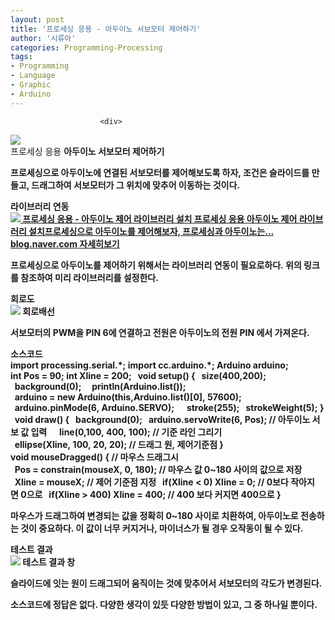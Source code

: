 ```yaml
---
layout: post
title: '프로세싱 응용 - 아두이노 서보모터 제어하기'
author: '시류아'
categories: Programming-Processing
tags:
- Programming
- Language
- Graphic
- Arduino
---
```



<script> location.href='https://cafe.naver.com/develoid/776091' ; </script>


















						<div>
 <div>
  <img src="https://dthumb-phinf.pstatic.net/?src=%22http%3A%2F%2Fblogfiles.naver.net%2FMjAxNzAyMDFfODgg%2FMDAxNDg1OTIxMDU2ODA5.DhDdL-OPrjf91TMp_qMxk4UKZpKRgeUO68wm62YhZLAg.R9k0ifJMvfDyrs36r-wxYyRL1LkYgtr2jOdrW2inGzMg.PNG.searphiel9%2Fprocessing_logo.png%22&amp;type=cafe_wa740">
 </div>
</div>
<div>
 <div>
  <div>
   프로세싱 응용
   <b>아두이노 서보모터 제어하기
  </div>
 </div>
</div>
<div>
 <p>프로세싱으로 아두이노에 연결된 서보모터를 제어해보도록 하자, 조건은 슬라이드를 만들고, 드래그하여 서보모터가 그 위치에 맞추어 이동하는 것이다.</p>
</div>
<div>
 <div>
  <div></div>
 </div>
</div>
<div>
 <div>
  <div>
   라이브러리 연동
  </div>
 </div>
</div>
<div>
 <a href="http://blog.naver.com/searphiel9/220924444475"> <span> <span> <img src="https://dthumb-phinf.pstatic.net/?src=%22http%3A%2F%2Fdthumb.phinf.naver.net%2F%3Fsrc%3D%2522http%253A%252F%252Fblogthumb2.naver.net%252FMjAxNzAyMDFfMTc2%252FMDAxNDg1OTIwMTIzODQ5.Q1ax1I1DcOMjaOPlbjLLyv0YWtPocLl_iMotHByIjl4g.0gcNi91QJGCF3u3PfZWeVlnCNLbmewmBPSLYW-dVTk4g.PNG.searphiel9%252Fprocessing_logo.png%253Ftype%253Dw2%2522%26amp%3Btype%3Dff500_300%22&amp;type=cafe_wa740"> </span> <span> <span>프로세싱 응용 - 아두이노 제어 라이브러리 설치</span> <span>프로세싱 응용 아두이노 제어 라이브러리 설치프로세싱으로 아두이노를 제어해보자, 프로세싱과 아두이노는...</span> <span>blog.naver.com</span> </span> <span></span> </span> <span>자세히보기</span> </a>
</div>
<div>
 <p>프로세싱으로&nbsp;아두이노를&nbsp;제어하기&nbsp;위해서는&nbsp;라이브러리&nbsp;연동이&nbsp;필요로하다.&nbsp;위의&nbsp;링크를&nbsp;참조하여&nbsp;미리&nbsp;라이브러리를&nbsp;설정한다.</p>
</div>
<div>
 <div>
  <div></div>
 </div>
</div>
<div>
 <div>
  <div>
   회로도
  </div>
 </div>
</div>
<div>
 <div>
  <img src="https://dthumb-phinf.pstatic.net/?src=%22http%3A%2F%2Fblogfiles.naver.net%2FMjAxNzAyMDFfMjA4%2FMDAxNDg1OTIxMTMwODAy.fT1eCHo1JgywFTbKjN6BRzGVORtcrtVSeTdP9zn4bRMg.WVpt3P9EwzmYLrRRXMgNl46qnxKZJ344E8b6EwCcDDEg.PNG.searphiel9%2F7.png%22&amp;type=cafe_wa740">
  <span>회로배선</span>
 </div>
</div>
<div>
 <p>서보모터의 PWM을 PIN 6에 연결하고 전원은 아두이노의 전원 PIN 에서 가져온다.</p>
</div>
<div>
 <div>
  <div></div>
 </div>
</div>
<div>
 <div>
  <div>
   소스코드
  </div>
 </div>
</div>
<div>
 <div>
  <div>
   import&nbsp;processing.serial.*;
   <b>import&nbsp;cc.arduino.*;
   <b>Arduino&nbsp;arduino;
   <b>&nbsp;
   <b>int&nbsp;Pos&nbsp;=&nbsp;90;
   <b>int&nbsp;Xline&nbsp;=&nbsp;200;
   <b>&nbsp;
   <b>void&nbsp;setup()&nbsp;{
   <b>&nbsp;&nbsp;size(400,200);
   <b>&nbsp;&nbsp;background(0);
   <b>&nbsp;
   <b>&nbsp;&nbsp;println(Arduino.list());
   <b>&nbsp;&nbsp;arduino&nbsp;=&nbsp;new&nbsp;Arduino(this,Arduino.list()[0],&nbsp;57600);
   <b>&nbsp;&nbsp;arduino.pinMode(6,&nbsp;Arduino.SERVO);
   <b>&nbsp;&nbsp;
   <b>&nbsp;&nbsp;stroke(255);
   <b>&nbsp;&nbsp;strokeWeight(5);
   <b>}
   <b>&nbsp;
   <b>void&nbsp;draw()&nbsp;{
   <b>&nbsp;&nbsp;background(0);
   <b>&nbsp;&nbsp;arduino.servoWrite(6,&nbsp;Pos);&nbsp;//&nbsp;아두이노&nbsp;서보&nbsp;값&nbsp;입력
   <b>&nbsp;&nbsp;
   <b>&nbsp;&nbsp;line(0,100,&nbsp;400,&nbsp;100);&nbsp;//&nbsp;기준&nbsp;라인&nbsp;그리기
   <b>&nbsp;&nbsp;
   <b>&nbsp;&nbsp;ellipse(Xline,&nbsp;100,&nbsp;20,&nbsp;20);&nbsp;//&nbsp;드래그&nbsp;원,&nbsp;제어기준점
   <b>}
   <b>&nbsp;
   <b>void&nbsp;mouseDragged()&nbsp;{&nbsp;//&nbsp;마우스&nbsp;드래그시
   <b>&nbsp;&nbsp;Pos&nbsp;=&nbsp;constrain(mouseX,&nbsp;0,&nbsp;180);&nbsp;//&nbsp;마우스&nbsp;값&nbsp;0~180&nbsp;사이의&nbsp;값으로&nbsp;저장
   <b>&nbsp;&nbsp;Xline&nbsp;=&nbsp;mouseX;&nbsp;//&nbsp;제어&nbsp;기준점&nbsp;지정
   <b>&nbsp;&nbsp;if(Xline&nbsp;&lt;&nbsp;0)&nbsp;Xline&nbsp;=&nbsp;0;&nbsp;//&nbsp;0보다&nbsp;작아지면&nbsp;0으로
   <b>&nbsp;&nbsp;if(Xline&nbsp;&gt;&nbsp;400)&nbsp;Xline&nbsp;=&nbsp;400;&nbsp;//&nbsp;400&nbsp;보다&nbsp;커지면&nbsp;400으로
   <b>}
  </div>
 </div>
</div>
<div>
 <p>마우스가 드래그하여 변경되는 값을 정확히 0~180 사이로 치환하여, 아두이노로 전송하는 것이 중요하다. 이 값이 너무 커지거나, 마이너스가 될 경우 오작동이 될 수 있다.</p>
</div>
<div>
 <div>
  <div></div>
 </div>
</div>
<div>
 <div>
  <div>
   테스트 결과
  </div>
 </div>
</div>
<div>
 <div>
  <img src="https://dthumb-phinf.pstatic.net/?src=%22http%3A%2F%2Fblogfiles.naver.net%2FMjAxNzAyMDFfMjQy%2FMDAxNDg1OTIxMjc0NTAz.Te500aQZDQZ0XlOpeM1LRUfEoMRc3ulfEehE2b1cY00g.6ny9AmY_tB8Bsda7VCo3T7essv9r1-ZdTdV5XiAGOzMg.PNG.searphiel9%2F10.png%22&amp;type=cafe_wa740">
  <span>테스트 결과 창</span>
 </div>
</div>
<div>
 <p>슬라이드에 잇는 원이 드래그되어 움직이는 것에 맞추어서 서보모터의 각도가 변경된다.</p>
</div>
<div>
 <div>
  <div></div>
 </div>
</div>
<div>
 <p><span>소스코드에 정답은 없다. 다양한 생각이 있듯 다양한 방법이 있고, 그 중 하나일 뿐이다.</span></p>
</div>
